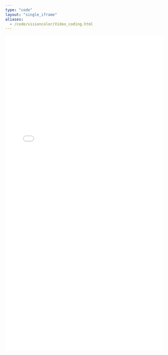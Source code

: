 ```yaml
---
type: "code"
layout: "single_iframe"
aliases:
  - /code/visioncolor/Video_coding.html
---
```


<iframe class="bad-iframe" src="/pages/Video_coding.html" style="border: 0" width="100%" height="1000" referrerpolicy="same-origin" seamless></iframe>